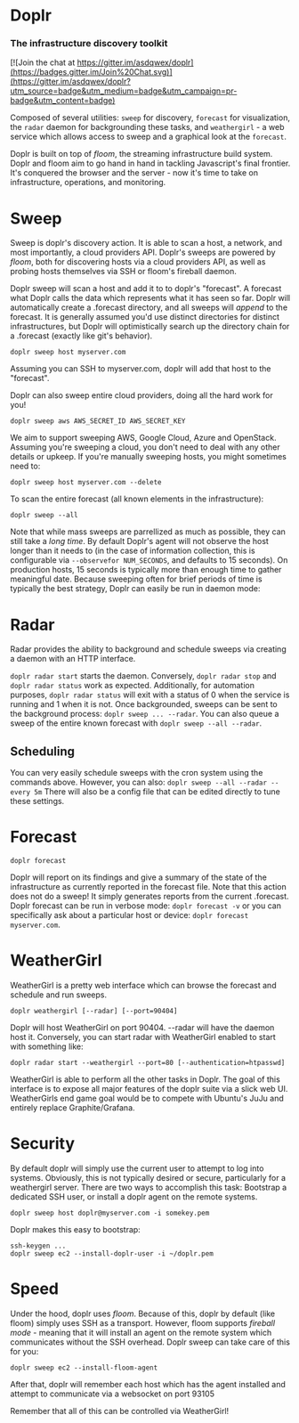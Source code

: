 # Doplr
### The infrastructure discovery toolkit
[![Join the chat at https://gitter.im/asdqwex/doplr](https://badges.gitter.im/Join%20Chat.svg)](https://gitter.im/asdqwex/doplr?utm_source=badge&utm_medium=badge&utm_campaign=pr-badge&utm_content=badge)

Composed of several utilities: `sweep` for discovery, `forecast` for visualization, the `radar` daemon for backgrounding these tasks, and `weathergirl` - a web service which allows access to sweep and a graphical look at the `forecast`.

Doplr is built on top of _floom_, the streaming infrastructure build system. Doplr and floom aim to go hand in hand in tackling Javascript's final frontier. It's conquered the browser and the server - now it's time to take on infrastructure, operations, and monitoring.

# Sweep

Sweep is doplr's discovery action. It is able to scan a host, a network, and most importantly, a cloud providers API. Doplr's sweeps are powered by _floom_, both for discovering hosts via a cloud providers API, as well as probing hosts themselves via SSH or floom's fireball daemon.

Doplr sweep will scan a host and add it to to doplr's "forecast". A forecast what Doplr calls the data which represents what it has seen so far. Doplr will automatically create a .forecast directory, and all sweeps will _append_ to the forecast. It is generally assumed you'd use distinct directories for distinct infrastructures, but Doplr will optimistically search up the directory chain for a .forecast (exactly like git's behavior).

    doplr sweep host myserver.com

Assuming you can SSH to myserver.com, doplr will add that host to the "forecast".

Doplr can also sweep entire cloud providers, doing all the hard work for you!

    doplr sweep aws AWS_SECRET_ID AWS_SECRET_KEY

We aim to support sweeping AWS, Google Cloud, Azure and OpenStack. Assuming you're sweeping a cloud, you don't need to deal with any other details or upkeep. If you're manually sweeping hosts, you might sometimes need to:

    doplr sweep host myserver.com --delete

To scan the entire forecast (all known elements in the infrastructure):

    doplr sweep --all

Note that while mass sweeps are parrellized as much as possible, they can still take a _long time_. By default Doplr's agent will not observe the host longer than it needs to (in the case of information collection, this is configurable via `--observefor NUM_SECONDS`, and defaults to 15 seconds). On production hosts, 15 seconds is typically more than enough time to gather meaningful date. Because sweeping often for brief periods of time is typically the best strategy, Doplr can easily be run in daemon mode:

# Radar

Radar provides the ability to background and schedule sweeps via creating a daemon with an HTTP interface.

`doplr radar start` starts the daemon. Conversely, `doplr radar stop` and `doplr radar status` work as expected. Additionally, for automation purposes, `doplr radar status` will exit with a status of 0 when the service is running and 1 when it is not. Once backgrounded, sweeps can be sent to the background process: `doplr sweep ... --radar`. You can also queue a sweep of the entire known forecast with `doplr sweep --all --radar`.

## Scheduling

You can very easily schedule sweeps with the cron system using the commands above. However, you can also: `doplr sweep --all --radar --every 5m`
There will also be a config file that can be edited directly to tune these settings.

# Forecast

    doplr forecast

Doplr will report on its findings and give a summary of the state of the infrastructure as currently reported in the forecast file. Note that this action does not do a sweep! It simply generates reports from the current .forecast. Doplr forecast can be run in verbose mode: `doplr forecast -v` or you can specifically ask about a particular host or device: `doplr forecast myserver.com`.

# WeatherGirl

WeatherGirl is a pretty web interface which can browse the forecast and schedule and run sweeps.

    doplr weathergirl [--radar] [--port=90404]

Doplr will host WeatherGirl on port 90404. --radar will have the daemon host it. Conversely, you can start radar with WeatherGirl enabled to start with something like:

    doplr radar start --weathergirl --port=80 [--authentication=htpasswd]

WeatherGirl is able to perform all the other tasks in Doplr. The goal of this interface is to expose all major features of the doplr suite via a slick web UI. WeatherGirls end game goal would be to compete with Ubuntu's JuJu and entirely replace Graphite/Grafana.

# Security

By default doplr will simply use the current user to attempt to log into systems. Obviously, this is not typically desired or secure, particularly for a weathergirl server. There are two ways to accomplish this task: Bootstrap a dedicated SSH user, or install a doplr agent on the remote systems.

    doplr sweep host doplr@myserver.com -i somekey.pem

Doplr makes this easy to bootstrap:

    ssh-keygen ...
    doplr sweep ec2 --install-doplr-user -i ~/doplr.pem

# Speed

Under the hood, doplr uses _floom_. Because of this, doplr by default (like floom) simply uses SSH as a transport. However, floom supports _fireball mode_ - meaning that it will install an agent on the remote system which communicates without the SSH overhead. Doplr sweep can take care of this for you:

    doplr sweep ec2 --install-floom-agent

After that, doplr will remember each host which has the agent installed and attempt to communicate via a websocket on port 93105

Remember that all of this can be controlled via WeatherGirl!
